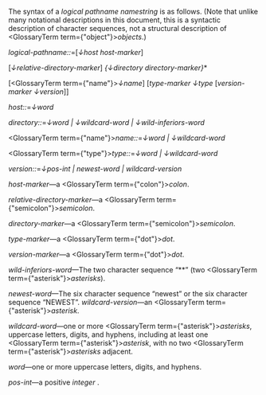  



The syntax of a *logical pathname namestring* is as follows. (Note that unlike many notational descriptions in this document, this is a syntactic description of character sequences, not a structural description of <GlossaryTerm  term={"object"}><i>objects</i></GlossaryTerm>.) 



*logical-pathname::*=[*↓host host-marker*] 



[*↓relative-directory-marker*] *\{↓directory directory-marker\}*\* 



[<GlossaryTerm  term={"name"}><i>↓name</i></GlossaryTerm>] [*type-marker ↓type* [*version-marker ↓version*]] 



*host::*=*↓word* 



*directory::*=*↓word | ↓wildcard-word | ↓wild-inferiors-word* 



<GlossaryTerm  term={"name"}><i>name::</i></GlossaryTerm>=*↓word | ↓wildcard-word* 



<GlossaryTerm  term={"type"}><i>type::</i></GlossaryTerm>=*↓word | ↓wildcard-word* 



*version::*=*↓pos-int | newest-word | wildcard-version* 



*host-marker*—a <GlossaryTerm  term={"colon"}><i>colon</i></GlossaryTerm>. 



*relative-directory-marker*—a <GlossaryTerm  term={"semicolon"}><i>semicolon</i></GlossaryTerm>. 



*directory-marker*—a <GlossaryTerm  term={"semicolon"}><i>semicolon</i></GlossaryTerm>. 



*type-marker*—a <GlossaryTerm  term={"dot"}><i>dot</i></GlossaryTerm>. 



*version-marker*—a <GlossaryTerm  term={"dot"}><i>dot</i></GlossaryTerm>. 



*wild-inferiors-word*—The two character sequence “\*\*” (two <GlossaryTerm  term={"asterisk"}><i>asterisks</i></GlossaryTerm>). 



*newest-word*—The six character sequence “newest” or the six character sequence “NEWEST”. *wildcard-version*—an <GlossaryTerm  term={"asterisk"}><i>asterisk</i></GlossaryTerm>. 



*wildcard-word*—one or more <GlossaryTerm  term={"asterisk"}><i>asterisks</i></GlossaryTerm>, uppercase letters, digits, and hyphens, including at least one <GlossaryTerm  term={"asterisk"}><i>asterisk</i></GlossaryTerm>, with no two <GlossaryTerm  term={"asterisk"}><i>asterisks</i></GlossaryTerm> adjacent. 



*word*—one or more uppercase letters, digits, and hyphens. 



*pos-int*—a positive *integer* . 







 



 



